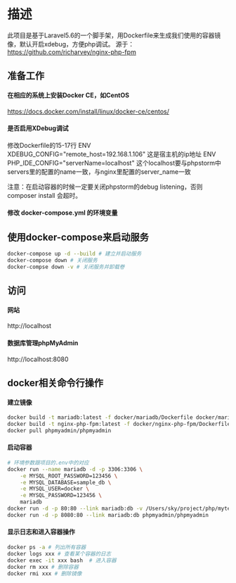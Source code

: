 # 描述
此项目是基于Laravel5.6的一个脚手架，用Dockerfile来生成我们使用的容器镜像，默认开启xdebug，方便php调试。
源于：https://github.com/richarvey/nginx-php-fpm

## 准备工作

#### 在相应的系统上安装Docker CE，如CentOS 
https://docs.docker.com/install/linux/docker-ce/centos/

#### 是否启用XDebug调试
修改Dockerfile的15-17行
ENV XDEBUG_CONFIG="remote_host=192.168.1.106" 这是宿主机的ip地址
ENV PHP_IDE_CONFIG="serverName=localhost" 这个localhost要与phpstorm中servers里的配置的name一致，与nginx里配置的server_name一致

注意：在启动容器的时候一定要关闭phpstorm的debug listening，否则composer install 会超时。

#### 修改 docker-compose.yml 的环境变量

## 使用docker-compose来启动服务
```bash
docker-compose up -d --build # 建立并启动服务
docker-compose down # 关闭服务
docker-compse down -v # 关闭服务并卸载卷
```

## 访问
#### 网站
http://localhost
#### 数据库管理phpMyAdmin
http://localhost:8080

## docker相关命令行操作
#### 建立镜像
```bash
docker build -t mariadb:latest -f docker/mariadb/Dockerfile docker/mariadb
docker build -t nginx-php-fpm:latest -f docker/nginx-php-fpm/Dockerfile docker/nginx-php-fpm
docker pull phpmyadmin/phpmyadmin
```

#### 启动容器
```bash
# 环境参数跟项目的.env中的对应
docker run --name mariadb -d -p 3306:3306 \
    -e MYSQL_ROOT_PASSWORD=123456 \
    -e MYSQL_DATABASE=sample_db \
    -e MYSQL_USER=docker \
    -e MYSQL_PASSWORD=123456 \
    mariadb
docker run -d -p 80:80 --link mariadb:db -v /Users/sky/project/php/mytest/src:/var/www/html nginx-php-fpm
docker run -d -p 8080:80 --link mariadb:db phpmyadmin/phpmyadmin
```

#### 显示日志和进入容器操作
```bash
docker ps -a # 列出所有容器
docker logs xxx # 查看某个容器的日志
docker exec -it xxx bash  # 进入容器
docker rm xxx # 删除容器
docker rmi xxx # 删除镜像
```
